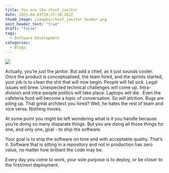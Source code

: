 ```yaml
---
title: You are the chief janitor
date: 2021-04-03T19:37:38.262Z
thumb_image: /images/chief_janitor_header.png
omit_header_text: "true"
draft: "false"
tags:
  - Software Development
categories:
  - Blogs
---
```


![](/images/chief_janitor.png)

Actually, you’re just the janitor. But add a chief, as it just sounds cooler. Once the product is conceptualised, the team hired, and the sprints started, your job is to clean the shit that will now begin. People will fall sick. Legal issues will brew. Unexpected technical challenges will come up. Intra-division and intra-people politics will take place. Laptops will die.  Even the cafeteria food will become a topic of conversation. So will attrition. Bugs are piling up. That great architect you hired? Well, he hates the rest of team and vice versa. Nothing moves. 

At some point you might be left wondering what is it you handle because you’re doing so many disparate things. But you are doing all those things for one, and only one, goal - to ship the software. 

Your goal is to ship the software on time and with acceptable quality. That’s it. Software that is sitting in a repository and not in production has zero value, no matter how brilliant the code may be. 

Every day you come to work, your sole purpose is to deploy, or be closer to the first/next deployment. 
